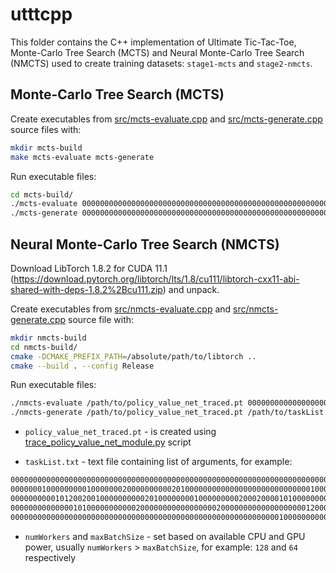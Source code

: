 # utttcpp

This folder contains the C++ implementation of Ultimate Tic-Tac-Toe, Monte-Carlo Tree Search (MCTS) and Neural Monte-Carlo Tree Search (NMCTS) used to create training datasets: `stage1-mcts` and `stage2-nmcts`.

## Monte-Carlo Tree Search (MCTS)

Create executables from [src/mcts-evaluate.cpp](src/mcts-evaluate.cpp) and [src/mcts-generate.cpp](src/mcts-generate.cpp) source files with:

```bash
mkdir mcts-build
make mcts-evaluate mcts-generate
```

Run executable files:

```bash
cd mcts-build/
./mcts-evaluate 000000000000000000000000000000000000000000000000000000000000000000000000000000000000000000190 1000000 2.0 574513928 output_mcts_evaluate.txt
./mcts-generate 000000000000000000000000000000000000000000000000000000000000000000000000000000000000000000190 100000 2.0 219384005 output_mcts_generate.txt
```

## Neural Monte-Carlo Tree Search (NMCTS)

Download LibTorch 1.8.2 for CUDA 11.1 (https://download.pytorch.org/libtorch/lts/1.8/cu111/libtorch-cxx11-abi-shared-with-deps-1.8.2%2Bcu111.zip) and unpack.

Create executables from [src/nmcts-evaluate.cpp](src/nmcts-evaluate.cpp) and [src/nmcts-generate.cpp](src/nmcts-generate.cpp) source file with:

```bash
mkdir nmcts-build
cd nmcts-build/
cmake -DCMAKE_PREFIX_PATH=/absolute/path/to/libtorch ..
cmake --build . --config Release
```

Run executable files:

```bash
./nmcts-evaluate /path/to/policy_value_net_traced.pt 000000000000000000000000000000000000000000000000000000000000000000000000000000000000000000190 10000 2.0 319571942 output_nmcts_evaluate.txt
./nmcts-generate /path/to/policy_value_net_traced.pt /path/to/taskList.txt numWorkers maxBatchSize
```

- `policy_value_net_traced.pt` - is created using [trace_policy_value_net_module.py](../scripts/trace_policy_value_net_module.py) script

- `taskList.txt` - text file containing list of arguments, for example:

```txt
000000000000000000000000000000000000000000000000000000000000000000000000000000000000000000190 1000 2.0 784395089 output_nmcts_generate/001.txt
000000010000000001000000020000000000201000000000000000000000000000010000000020000000000000270 1000 2.0 214982251 output_nmcts_generate/002.txt
000000000010120020010000000000201000000001000000000200020000101000000001022000000000000000250 1000 2.0 879590441 output_nmcts_generate/003.txt
000000000000001010000000000020000000000000000020000000000000000000120000000000000000000000140 1000 2.0 411591161 output_nmcts_generate/004.txt
000000000000000000000000000000000000000000000000000000000000100000000000000000000000000000260 1000 2.0 835947268 output_nmcts_generate/005.txt
```

- `numWorkers` and `maxBatchSize` - set based on available CPU and GPU power, usually `numWorkers` > `maxBatchSize`, for example: `128` and `64` respectively
